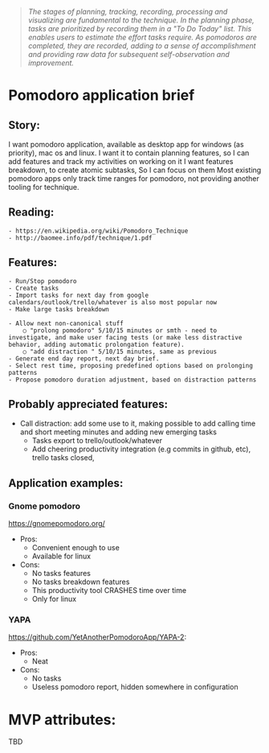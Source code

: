 
>*The stages of planning, tracking, recording, processing and visualizing are fundamental to the technique.
In the planning phase, tasks are prioritized by recording them in a "To Do Today" list.
This enables users to estimate the effort tasks require.
As pomodoros are completed, they are recorded, adding to a sense of accomplishment and providing raw data for
subsequent self-observation and improvement.*


# Pomodoro application brief


## Story:
I want pomodoro application, available as desktop app for windows (as priority), mac os and linux. 
I want it to contain planning features, so I can add features and track my activities on working on it
I want features breakdown, to create atomic subtasks, So I can focus on them 
Most existing pomodoro apps only track time ranges for pomodoro, not providing another tooling for technique.

## Reading: 
	- https://en.wikipedia.org/wiki/Pomodoro_Technique
	- http://baomee.info/pdf/technique/1.pdf


## Features:

	- Run/Stop pomodoro
	- Create tasks
	- Import tasks for next day from google calendars/outlook/trello/whatever is also most popular now
	- Make large tasks breakdown

	- Allow next non-canonical stuff
		○ "prolong pomodoro" 5/10/15 minutes or smth - need to investigate, and make user facing tests (or make less distractive behavior, adding automatic prolongation feature). 
		○ "add distraction " 5/10/15 minutes, same as previous
	- Generate end day report, next day brief.
	- Select rest time, proposing predefined options based on prolonging patterns
	- Propose pomodoro duration adjustment, based on distraction patterns

## Probably appreciated features:
  - Call distraction: add some use to it, making possible to add calling time and short meeting minutes and adding
  new emerging tasks
	- Tasks export to trello/outlook/whatever
	- Add cheering productivity integration (e.g commits in github, etc), trello tasks closed,
	

## Application examples:
### Gnome pomodoro 
https://gnomepomodoro.org/
- Pros:
  - Convenient enough to use
  - Available for linux
- Cons:
	- No tasks features
	- No tasks breakdown features
	- This productivity tool CRASHES time over time
	- Only for linux
### YAPA
https://github.com/YetAnotherPomodoroApp/YAPA-2:
- Pros:
	- Neat
- Cons:	
	- No tasks
	- Useless pomodoro report, hidden somewhere in configuration
    
 
# MVP attributes:
TBD

	
  
